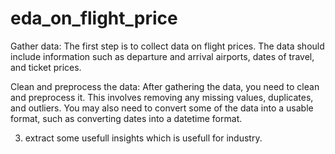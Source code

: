 # eda_on_flight_price

Gather data: The first step is to collect data on flight prices. The data should include information such as departure and arrival airports, dates of travel, and ticket prices.

Clean and preprocess the data: After gathering the data, you need to clean and preprocess it. This involves removing any missing values, duplicates, and outliers. You may also need to convert some of the data into a usable format, such as converting dates into a datetime format.

3. extract some usefull insights which is usefull for industry.
